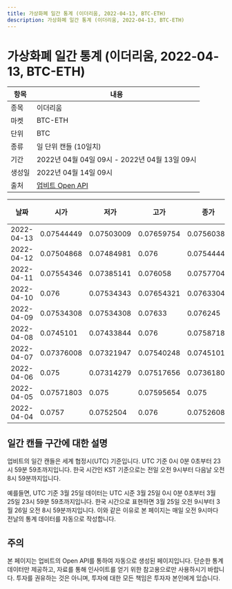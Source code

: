 ```yaml
---
title: 가상화폐 일간 통계 (이더리움, 2022-04-13, BTC-ETH)
description: 가상화폐 일간 통계 (이더리움, 2022-04-13, BTC-ETH)
---
```



가상화폐 일간 통계 (이더리움, 2022-04-13, BTC-ETH)
===

|항목|내용|
|--|--|
|종목|이더리움|
|마켓|BTC-ETH|
|단위|BTC|
|종류|일 단위 캔들 (10일치)|
|기간|2022년 04월 04일 09시 - 2022년 04월 13일 09시|
|생성일|2022년 04월 14일 09시|
|출처|[업비트 Open API](https://docs.upbit.com)|


|날짜|시가|저가|고가|종가|비고|
|--|--|--|--|--|--|
|2022-04-13|0.07544449|0.07503009|0.07659754|0.07560383|    |
|2022-04-12|0.07504868|0.07484981|0.076|0.07544449|    |
|2022-04-11|0.07554346|0.07385141|0.076058|0.07577046|    |
|2022-04-10|0.076|0.07534343|0.07654321|0.07633044|    |
|2022-04-09|0.07534308|0.07534308|0.07633|0.076245|    |
|2022-04-08|0.0745101|0.07433844|0.076|0.07587189|    |
|2022-04-07|0.07376008|0.07321947|0.07540248|0.07451011|    |
|2022-04-06|0.075|0.07314279|0.07517656|0.07361807|    |
|2022-04-05|0.07571803|0.075|0.07595654|0.075|    |
|2022-04-04|0.0757|0.0752504|0.076|0.07526088|    |


일간 캔들 구간에 대한 설명
---


업비트의 일간 캔들은 세계 협정시(UTC) 기준입니다. 
UTC 기준 0시 0분 0초부터 23시 59분 59초까지입니다. 
한국 시간인 KST 기준으로는 전일 오전 9시부터 다음날 오전 8시 59분까지입니다. 


예를들면, UTC 기준 3월 25일 데이터는 UTC 시준 3월 25일 0시 0분 0초부터 3월 25일 23시 59분 59초까지입니다. 
한국 시간으로 표현하면 3월 25일 오전 9시부터 3월 26일 오전 8시 59분까지입니다. 
이와 같은 이유로 본 페이지는 매일 오전 9시마다 전날의 통계 데이터를 자동으로 작성합니다. 


주의
---


본 페이지는 업비트의 Open API를 통하여 자동으로 생성된 페이지입니다. 
단순한 통계 데이터만 제공하고, 자료를 통해 인사이트를 얻기 위한 참고용으로만 사용하시기 바랍니다. 
투자를 권유하는 것은 아니며, 투자에 대한 모든 책임은 투자자 본인에게 있습니다. 
